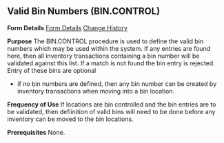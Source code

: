 ## Valid Bin Numbers (BIN.CONTROL)
<PageHeader />

**Form Details**
[Form Details](../BIN-CONTROL-1/README.md)
[Change History](../BIN-CONTROL-2/README.md)

**Purpose**
The BIN.CONTROL procedure is used to define the valid bin numbers which may be
used within the system. If any entries are found here, then all inventory
transactions containing a bin number will be validated against this list. If a
match is not found the bin entry is rejected. Entry of these bins are optional
- if no bin numbers are defined, then any bin number can be created by
inventory transactions when moving into a bin location.

**Frequency of Use**
If locations are bin controlled and the bin entries are to be validated, then
defiinition of valid bins will need to be done before any inventory can be
moved to the bin locations.

**Prerequisites**
None.

<badge text= "Version 8.10.57 " vertical="middle" />

<PageFooter />
